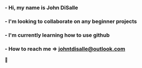 ### - Hi, my name is John DiSalle
### - I'm looking to collaborate on any beginner projects
### - I'm currently learning how to use github
### - How to reach me => johntdisalle@outlook.com
👋

<!--
**johndisalle/johndisalle** is a ✨ _special_ ✨ repository because its `README.md` (this file) appears on your GitHub profile.

Here are some ideas to get you started:

- 🔭 I’m currently working on ...
- 🌱 I’m currently learning ...
- 👯 I’m looking to collaborate on ...
- 🤔 I’m looking for help with ...
- 💬 Ask me about ...
- 📫 How to reach me: ...
- 😄 Pronouns: ...
- ⚡ Fun fact: ...
-->
